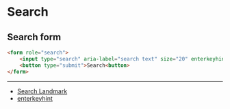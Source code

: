 # Search

## Search form

```html
<form role="search">
    <input type="search" aria-label="search text" size="20" enterkeyhint="search">
    <button type="submit">Search<button>
</form>
```

---

- [Search Landmark](http://w3c.github.io/aria-practices/examples/landmarks/search.html)
- [enterkeyhint](https://html.spec.whatwg.org/multipage/interaction.html#input-modalities:-the-enterkeyhint-attribute)
